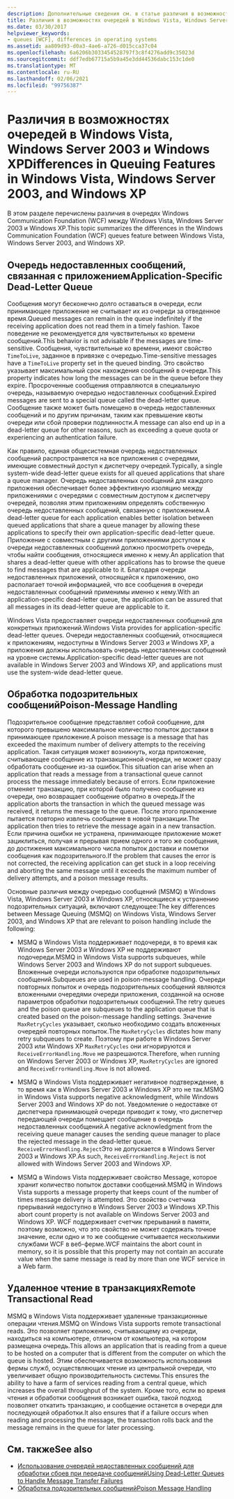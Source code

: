 ```yaml
---
description: Дополнительные сведения см. в статье различия в возможностях очередей в Windows Vista, Windows Server 2003 и Windows XP.
title: Различия в возможностях очередей в Windows Vista, Windows Server 2003 и Windows XP
ms.date: 03/30/2017
helpviewer_keywords:
- queues [WCF], differences in operating systems
ms.assetid: aa809d93-d0a3-4ae6-a726-d015cca37c04
ms.openlocfilehash: 6a6206b3033454528797f3c8f4276add9c35023d
ms.sourcegitcommit: ddf7edb67715a5b9a45e3dd44536dabc153c1de0
ms.translationtype: MT
ms.contentlocale: ru-RU
ms.lasthandoff: 02/06/2021
ms.locfileid: "99756387"
---
```

# <a name="differences-in-queuing-features-in-windows-vista-windows-server-2003-and-windows-xp"></a><span data-ttu-id="8dc7b-103">Различия в возможностях очередей в Windows Vista, Windows Server 2003 и Windows XP</span><span class="sxs-lookup"><span data-stu-id="8dc7b-103">Differences in Queuing Features in Windows Vista, Windows Server 2003, and Windows XP</span></span>

<span data-ttu-id="8dc7b-104">В этом разделе перечислены различия в очередях Windows Communication Foundation (WCF) между Windows Vista, Windows Server 2003 и Windows XP.</span><span class="sxs-lookup"><span data-stu-id="8dc7b-104">This topic summarizes the differences in the Windows Communication Foundation (WCF) queues feature between Windows Vista, Windows Server 2003, and Windows XP.</span></span>  
  
## <a name="application-specific-dead-letter-queue"></a><span data-ttu-id="8dc7b-105">Очередь недоставленных сообщений, связанная с приложением</span><span class="sxs-lookup"><span data-stu-id="8dc7b-105">Application-Specific Dead-Letter Queue</span></span>  

 <span data-ttu-id="8dc7b-106">Сообщения могут бесконечно долго оставаться в очереди, если принимающее приложение не считывает их из очереди за отведенное время.</span><span class="sxs-lookup"><span data-stu-id="8dc7b-106">Queued messages can remain in the queue indefinitely if the receiving application does not read them in a timely fashion.</span></span> <span data-ttu-id="8dc7b-107">Такое поведение не рекомендуется для чувствительных ко времени сообщений.</span><span class="sxs-lookup"><span data-stu-id="8dc7b-107">This behavior is not advisable if the messages are time-sensitive.</span></span> <span data-ttu-id="8dc7b-108">Сообщения, чувствительные ко времени, имеют свойство `TimeToLive`, заданное в привязке с очередью.</span><span class="sxs-lookup"><span data-stu-id="8dc7b-108">Time-sensitive messages have a `TimeToLive` property set in the queued binding.</span></span> <span data-ttu-id="8dc7b-109">Это свойство указывает максимальный срок нахождения сообщений в очереди.</span><span class="sxs-lookup"><span data-stu-id="8dc7b-109">This property indicates how long the messages can be in the queue before they expire.</span></span> <span data-ttu-id="8dc7b-110">Просроченные сообщения отправляются в специальную очередь, называемую очередью недоставленных сообщений.</span><span class="sxs-lookup"><span data-stu-id="8dc7b-110">Expired messages are sent to a special queue called the dead-letter queue.</span></span> <span data-ttu-id="8dc7b-111">Сообщение также может быть помещено в очередь недоставленных сообщений и по другим причинам, таким как превышение квоты очереди или сбой проверки подлинности.</span><span class="sxs-lookup"><span data-stu-id="8dc7b-111">A message can also end up in a dead-letter queue for other reasons, such as exceeding a queue quota or experiencing an authentication failure.</span></span>  
  
 <span data-ttu-id="8dc7b-112">Как правило, единая общесистемная очередь недоставленных сообщений распространяется на все приложения с очередями, имеющие совместный доступ к диспетчеру очередей.</span><span class="sxs-lookup"><span data-stu-id="8dc7b-112">Typically, a single system-wide dead-letter queue exists for all queued applications that share a queue manager.</span></span> <span data-ttu-id="8dc7b-113">Очередь недоставленных сообщений для каждого приложения обеспечивает более эффективную изоляцию между приложениями с очередями с совместным доступом к диспетчеру очередей, позволяя этим приложениям определять собственную очередь недоставленных сообщений, связанную с приложением.</span><span class="sxs-lookup"><span data-stu-id="8dc7b-113">A dead-letter queue for each application enables better isolation between queued applications that share a queue manager by allowing these applications to specify their own application-specific dead-letter queue.</span></span> <span data-ttu-id="8dc7b-114">Приложение с совместным с другими приложениями доступом к очереди недоставленных сообщений должно просмотреть очередь, чтобы найти сообщения, относящиеся именно к нему.</span><span class="sxs-lookup"><span data-stu-id="8dc7b-114">An application that shares a dead-letter queue with other applications has to browse the queue to find messages that are applicable to it.</span></span> <span data-ttu-id="8dc7b-115">Благодаря очереди недоставленных приложений, относящейся к приложению, оно располагает точной информацией, что все сообщения в очереди недоставленных сообщений применимы именно к нему.</span><span class="sxs-lookup"><span data-stu-id="8dc7b-115">With an application-specific dead-letter queue, the application can be assured that all messages in its dead-letter queue are applicable to it.</span></span>  
  
 <span data-ttu-id="8dc7b-116">Windows Vista предоставляет очереди недоставленных сообщений для конкретных приложений.</span><span class="sxs-lookup"><span data-stu-id="8dc7b-116">Windows Vista provides for application-specific dead-letter queues.</span></span> <span data-ttu-id="8dc7b-117">Очереди недоставленных сообщений, относящиеся к приложениям, недоступны в Windows Server 2003 и Windows XP, а приложения должны использовать очередь недоставленных сообщений на уровне системы.</span><span class="sxs-lookup"><span data-stu-id="8dc7b-117">Application-specific dead-letter queues are not available in Windows Server 2003 and Windows XP, and applications must use the system-wide dead-letter queue.</span></span>  
  
## <a name="poison-message-handling"></a><span data-ttu-id="8dc7b-118">Обработка подозрительных сообщений</span><span class="sxs-lookup"><span data-stu-id="8dc7b-118">Poison-Message Handling</span></span>  

 <span data-ttu-id="8dc7b-119">Подозрительное сообщение представляет собой сообщение, для которого превышено максимальное количество попыток доставки в принимающее приложение.</span><span class="sxs-lookup"><span data-stu-id="8dc7b-119">A poison message is a message that has exceeded the maximum number of delivery attempts to the receiving application.</span></span> <span data-ttu-id="8dc7b-120">Такая ситуация может возникнуть, когда приложение, считывающее сообщение из транзакционной очереди, не может сразу обработать сообщение из-за ошибок.</span><span class="sxs-lookup"><span data-stu-id="8dc7b-120">This situation can arise when an application that reads a message from a transactional queue cannot process the message immediately because of errors.</span></span> <span data-ttu-id="8dc7b-121">Если приложение отменяет транзакцию, при которой было получено сообщение из очереди, оно возвращает сообщение обратно в очередь.</span><span class="sxs-lookup"><span data-stu-id="8dc7b-121">If the application aborts the transaction in which the queued message was received, it returns the message to the queue.</span></span> <span data-ttu-id="8dc7b-122">После этого приложение пытается повторно извлечь сообщение в новой транзакции.</span><span class="sxs-lookup"><span data-stu-id="8dc7b-122">The application then tries to retrieve the message again in a new transaction.</span></span> <span data-ttu-id="8dc7b-123">Если причина ошибки не устранена, принимающее приложение может зациклиться, получая и прерывая прием одного и того же сообщения, до достижения максимального числа попыток доставки и пометки сообщения как подозрительного.</span><span class="sxs-lookup"><span data-stu-id="8dc7b-123">If the problem that causes the error is not corrected, the receiving application can get stuck in a loop receiving and aborting the same message until it exceeds the maximum number of delivery attempts, and a poison message results.</span></span>  
  
 <span data-ttu-id="8dc7b-124">Основные различия между очередью сообщений (MSMQ) в Windows Vista, Windows Server 2003 и Windows XP, относящиеся к устранению подозрительных ситуаций, включают следующее:</span><span class="sxs-lookup"><span data-stu-id="8dc7b-124">The key differences between Message Queuing (MSMQ) on Windows Vista, Windows Server 2003, and Windows XP that are relevant to poison handling include the following:</span></span>  
  
- <span data-ttu-id="8dc7b-125">MSMQ в Windows Vista поддерживает подочереди, в то время как Windows Server 2003 и Windows XP не поддерживают подочереди.</span><span class="sxs-lookup"><span data-stu-id="8dc7b-125">MSMQ in Windows Vista supports subqueues, while Windows Server 2003 and Windows XP do not support subqueues.</span></span> <span data-ttu-id="8dc7b-126">Вложенные очереди используются при обработке подозрительных сообщений.</span><span class="sxs-lookup"><span data-stu-id="8dc7b-126">Subqueues are used in poison-message handling.</span></span> <span data-ttu-id="8dc7b-127">Очереди повторных попыток и очередь подозрительных сообщений являются вложенными очередями очереди приложения, созданной на основе параметров обработки подозрительных сообщений.</span><span class="sxs-lookup"><span data-stu-id="8dc7b-127">The retry queues and the poison queue are subqueues to the application queue that is created based on the poison-message handling settings.</span></span> <span data-ttu-id="8dc7b-128">Значение `MaxRetryCycles` указывает, сколько необходимо создать вложенных очередей повторных попыток.</span><span class="sxs-lookup"><span data-stu-id="8dc7b-128">The `MaxRetryCycles` dictates how many retry subqueues to create.</span></span> <span data-ttu-id="8dc7b-129">Поэтому при работе в Windows Server 2003 или Windows XP `MaxRetryCycles` они игнорируются и `ReceiveErrorHandling.Move` не разрешаются.</span><span class="sxs-lookup"><span data-stu-id="8dc7b-129">Therefore, when running on Windows Server 2003 or Windows XP, `MaxRetryCycles` are ignored and `ReceiveErrorHandling.Move` is not allowed.</span></span>  
  
- <span data-ttu-id="8dc7b-130">MSMQ в Windows Vista поддерживает негативное подтверждение, в то время как в Windows Server 2003 и Windows XP это не так.</span><span class="sxs-lookup"><span data-stu-id="8dc7b-130">MSMQ in Windows Vista supports negative acknowledgment, while Windows Server 2003 and Windows XP do not.</span></span> <span data-ttu-id="8dc7b-131">Уведомление о недоставке от диспетчера принимающей очереди приводит к тому, что диспетчер передающей очереди помещает сообщение в очередь недоставленных сообщений.</span><span class="sxs-lookup"><span data-stu-id="8dc7b-131">A negative acknowledgment from the receiving queue manager causes the sending queue manager to place the rejected message in the dead-letter queue.</span></span> <span data-ttu-id="8dc7b-132">`ReceiveErrorHandling.Reject`Это не допускается в Windows Server 2003 и Windows XP.</span><span class="sxs-lookup"><span data-stu-id="8dc7b-132">As such, `ReceiveErrorHandling.Reject` is not allowed with Windows Server 2003 and Windows XP.</span></span>  
  
- <span data-ttu-id="8dc7b-133">MSMQ в Windows Vista поддерживает свойство Message, которое хранит количество попыток доставки сообщений.</span><span class="sxs-lookup"><span data-stu-id="8dc7b-133">MSMQ in Windows Vista supports a message property that keeps count of the number of times message delivery is attempted.</span></span> <span data-ttu-id="8dc7b-134">Это свойство счетчика прерываний недоступно в Windows Server 2003 и Windows XP.</span><span class="sxs-lookup"><span data-stu-id="8dc7b-134">This abort count property is not available on Windows Server 2003 and Windows XP.</span></span> <span data-ttu-id="8dc7b-135">WCF поддерживает счетчик прерываний в памяти, поэтому возможно, что это свойство не может содержать точное значение, если одно и то же сообщение считывается несколькими службами WCF в веб-ферме.</span><span class="sxs-lookup"><span data-stu-id="8dc7b-135">WCF maintains the abort count in memory, so it is possible that this property may not contain an accurate value when the same message is read by more than one WCF service in a Web farm.</span></span>  
  
## <a name="remote-transactional-read"></a><span data-ttu-id="8dc7b-136">Удаленное чтение в транзакциях</span><span class="sxs-lookup"><span data-stu-id="8dc7b-136">Remote Transactional Read</span></span>  

 <span data-ttu-id="8dc7b-137">MSMQ в Windows Vista поддерживает удаленные транзакционные операции чтения.</span><span class="sxs-lookup"><span data-stu-id="8dc7b-137">MSMQ on Windows Vista supports remote transactional reads.</span></span> <span data-ttu-id="8dc7b-138">Это позволяет приложению, считывающему из очереди, находиться на компьютере, отличном от компьютера, на котором размещена очередь.</span><span class="sxs-lookup"><span data-stu-id="8dc7b-138">This allows an application that is reading from a queue to be hosted on a computer that is different from the computer on which the queue is hosted.</span></span> <span data-ttu-id="8dc7b-139">Этим обеспечивается возможность использования фермы служб, осуществляющих чтение из центральной очереди, что увеличивает общую производительность системы.</span><span class="sxs-lookup"><span data-stu-id="8dc7b-139">This ensures the ability to have a farm of services reading from a central queue, which increases the overall throughput of the system.</span></span> <span data-ttu-id="8dc7b-140">Кроме того, если во время чтения и обработки сообщения возникает ошибка, такой подход позволяет откатить транзакцию, и сообщение останется в очереди для последующей обработки.</span><span class="sxs-lookup"><span data-stu-id="8dc7b-140">It also ensures that if a failure occurs when reading and processing the message, the transaction rolls back and the message remains in the queue for later processing.</span></span>  
  
## <a name="see-also"></a><span data-ttu-id="8dc7b-141">См. также</span><span class="sxs-lookup"><span data-stu-id="8dc7b-141">See also</span></span>

- [<span data-ttu-id="8dc7b-142">Использование очередей недоставленных сообщений для обработки сбоев при передаче сообщений</span><span class="sxs-lookup"><span data-stu-id="8dc7b-142">Using Dead-Letter Queues to Handle Message Transfer Failures</span></span>](using-dead-letter-queues-to-handle-message-transfer-failures.md)
- [<span data-ttu-id="8dc7b-143">Обработка подозрительных сообщений</span><span class="sxs-lookup"><span data-stu-id="8dc7b-143">Poison Message Handling</span></span>](poison-message-handling.md)
